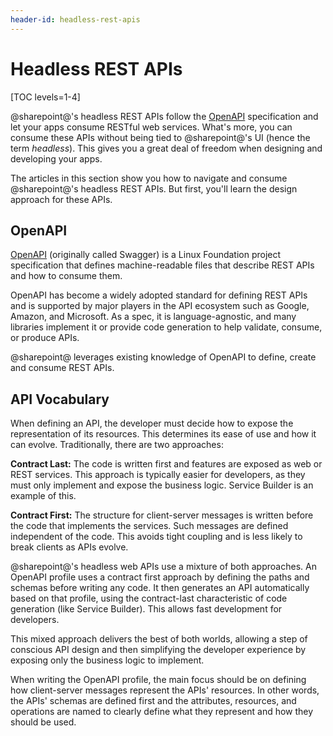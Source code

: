```yaml
---
header-id: headless-rest-apis
---
```


# Headless REST APIs

[TOC levels=1-4]

@sharepoint@'s headless REST APIs follow the 
[OpenAPI](https://swagger.io/docs/specification/about/) 
specification and let your apps consume RESTful web services. What's more, you 
can consume these APIs without being tied to @sharepoint@'s UI (hence the term 
*headless*). This gives you a great deal of freedom when designing and 
developing your apps. 

The articles in this section show you how to navigate and consume @sharepoint@'s 
headless REST APIs. But first, you'll learn the design approach for these APIs. 

## OpenAPI

[OpenAPI](https://github.com/OAI/OpenAPI-Specification/blob/master/versions/3.0.2.md)
(originally called Swagger) is a Linux Foundation project specification that
defines machine-readable files that describe REST APIs and how to consume them. 

OpenAPI has become a widely adopted standard for defining REST APIs and
is supported by major players in the API ecosystem such as Google, Amazon, and
Microsoft. As a spec, it is language-agnostic, and many libraries implement it
or provide code generation to help validate, consume, or produce APIs.

@sharepoint@ leverages existing knowledge of OpenAPI to define, create and consume
REST APIs.

## API Vocabulary

When defining an API, the developer must decide how to expose the representation
of its resources. This determines its ease of use and how it can evolve. 
Traditionally, there are two approaches: 

**Contract Last:** The code is written first and features are exposed as web or 
REST services. This approach is typically easier for developers, as they must 
only implement and expose the business logic. Service Builder is an example of 
this. 

<!--Add link back for 'Service Builder' once service-builder-web-services article is available-->

**Contract First:** The structure for client-server messages is written before 
the code that implements the services. Such messages are defined independent of 
the code. This avoids tight coupling and is less likely to break clients as APIs 
evolve. 

@sharepoint@'s headless web APIs use a mixture of both approaches. An OpenAPI 
profile uses a contract first approach by defining the paths and schemas before 
writing any code. It then generates an API automatically based on that profile, 
using the contract-last characteristic of code generation (like Service 
Builder). This allows fast development for developers. 

This mixed approach delivers the best of both worlds, allowing a step of 
conscious API design and then simplifying the developer experience by exposing 
only the business logic to implement. 

When writing the OpenAPI profile, the main focus should be on defining how
client-server messages represent the APIs' resources. In other words, the APIs'
schemas are defined first and the attributes, resources, and operations are
named to clearly define what they represent and how they should be used. 
